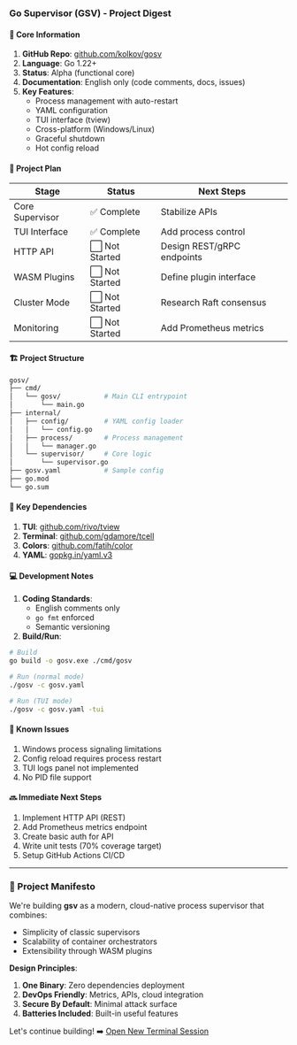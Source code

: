 ### Go Supervisor (GSV) - Project Digest

#### 📌 Core Information
1. **GitHub Repo**: [github.com/kolkov/gosv](https://github.com/kolkov/gosv)
2. **Language**: Go 1.22+
3. **Status**: Alpha (functional core)
4. **Documentation**: English only (code comments, docs, issues)
5. **Key Features**:
   - Process management with auto-restart
   - YAML configuration
   - TUI interface (tview)
   - Cross-platform (Windows/Linux)
   - Graceful shutdown
   - Hot config reload

#### 🚀 Project Plan
| Stage             | Status     | Next Steps                     |
|-------------------|------------|--------------------------------|
| Core Supervisor   | ✅ Complete| Stabilize APIs                 |
| TUI Interface     | ✅ Complete| Add process control            |
| HTTP API          | ⬜ Not Started| Design REST/gRPC endpoints   |
| WASM Plugins      | ⬜ Not Started| Define plugin interface      |
| Cluster Mode      | ⬜ Not Started| Research Raft consensus      |
| Monitoring        | ⬜ Not Started| Add Prometheus metrics       |

#### 🏗️ Project Structure
```bash
gosv/
├── cmd/
│   └── gosv/           # Main CLI entrypoint
│       └── main.go
├── internal/
│   ├── config/         # YAML config loader
│   │   └── config.go
│   ├── process/        # Process management
│   │   └── manager.go
│   └── supervisor/     # Core logic
│       └── supervisor.go
├── gosv.yaml           # Sample config
├── go.mod
└── go.sum
```

#### 🔗 Key Dependencies
1. **TUI**: [github.com/rivo/tview](https://github.com/rivo/tview)
2. **Terminal**: [github.com/gdamore/tcell](https://github.com/gdamore/tcell)
3. **Colors**: [github.com/fatih/color](https://github.com/fatih/color)
4. **YAML**: [gopkg.in/yaml.v3](https://pkg.go.dev/gopkg.in/yaml.v3)

#### 💻 Development Notes
1. **Coding Standards**:
   - English comments only
   - `go fmt` enforced
   - Semantic versioning
2. **Build/Run**:
```bash
# Build
go build -o gosv.exe ./cmd/gosv

# Run (normal mode)
./gosv -c gosv.yaml

# Run (TUI mode)
./gosv -c gosv.yaml -tui
```

#### 🚨 Known Issues
1. Windows process signaling limitations
2. Config reload requires process restart
3. TUI logs panel not implemented
4. No PID file support

#### 🔜 Immediate Next Steps
1. Implement HTTP API (REST)
2. Add Prometheus metrics endpoint
3. Create basic auth for API
4. Write unit tests (70% coverage target)
5. Setup GitHub Actions CI/CD

---

### 📄 Project Manifesto
We're building **gsv** as a modern, cloud-native process supervisor that combines:
- Simplicity of classic supervisors
- Scalability of container orchestrators
- Extensibility through WASM plugins

**Design Principles**:
1. **One Binary**: Zero dependencies deployment
2. **DevOps Friendly**: Metrics, APIs, cloud integration
3. **Secure By Default**: Minimal attack surface
4. **Batteries Included**: Built-in useful features

Let's continue building! ➡️ [Open New Terminal Session](command:workbench.action.terminal.new)